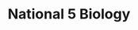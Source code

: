 ---
layout: content
title: National 5 Biology
subject: Biology
level: National 5
permalink: /biology/national5
hero: National 5 Biology Resources
subtext: Materials for the study of N5 SQA Biology courses.
tables:
  - title: SQA Past Papers - N5
    id: sqapastpapersn5
    cols:
      - heading: Year
      - heading: Past Paper
      - heading: SQA Marking Scheme
  - title: SQA Past Papers - Int 2
    id: sqapastpapersint2
    cols:
      - heading: Year
      - heading: Past Paper
      - heading: SQA Marking Scheme
  - title: SQA Past Papers - Standard Grade (Credit)
    id: sqapastpapersstandardgradecredit
    cols:
      - heading: Year
      - heading: Past Paper
      - heading: SQA Marking Scheme
  - title: SQA Past Papers - Standard Grade (General)
    id: sqapastpapersstandardgradegeneral
    cols:
      - heading: Year
      - heading: Past Paper
      - heading: SQA Marking Scheme
---